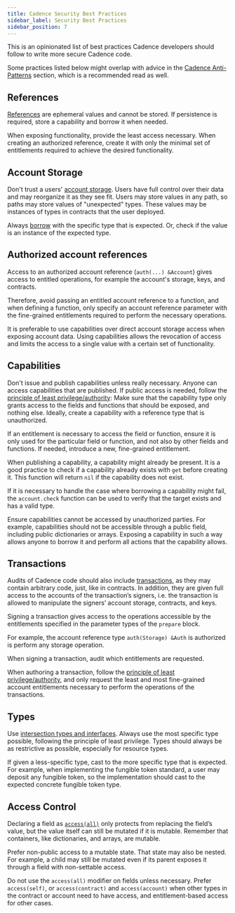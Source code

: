 ```yaml
---
title: Cadence Security Best Practices
sidebar_label: Security Best Practices
sidebar_position: 7
---
```


This is an opinionated list of best practices Cadence developers should follow to write more secure Cadence code.

Some practices listed below might overlap with advice in the [Cadence Anti-Patterns](./design-patterns.md) section, which is a recommended read as well.

## References

[References](./language/references.mdx) are ephemeral values and cannot be stored. If persistence is required, store a capability and borrow it when needed.

When exposing functionality, provide the least access necessary. When creating an authorized reference,
create it with only the minimal set of entitlements required to achieve the desired functionality.

## Account Storage

Don't trust a users' [account storage](./language/accounts/storage.mdx).
Users have full control over their data and may reorganize it as they see fit.
Users may store values in any path, so paths may store values of "unexpected" types.
These values may be instances of types in contracts that the user deployed.

Always [borrow](./language/accounts/capabilities.mdx) with the specific type that is expected.
Or, check if the value is an instance of the expected type.

## Authorized account references

Access to an authorized account reference (`auth(...) &Account`) gives access to entitled operations,
for example the account's storage, keys, and contracts.

Therefore, avoid passing an entitled account reference to a function,
and when defining a function,
only specify an account reference parameter with the fine-grained entitlements required to perform the necessary operations.

It is preferable to use capabilities over direct account storage access when exposing account data.
Using capabilities allows the revocation of access and limits the access to a single value with a certain set of functionality.

## Capabilities

Don't issue and publish capabilities unless really necessary.
Anyone can access capabilities that are published.
If public access is needed, follow the [principle of least privilege/authority](https://en.wikipedia.org/wiki/Principle_of_least_privilege):
Make sure that the capability type only grants access to the fields and functions that should be exposed, and nothing else.
Ideally, create a capability with a reference type that is unauthorized.

If an entitlement is necessary to access the field or function,
ensure it is only used for the particular field or function,
and not also by other fields and functions.
If needed, introduce a new, fine-grained entitlement.

When publishing a capability, a capability might already be present.
It is a good practice to check if a capability already exists with `get` before creating it.
This function will return `nil` if the capability does not exist.

If it is necessary to handle the case where borrowing a capability might fail, the `account.check` function can be used to verify that the target exists and has a valid type.

Ensure capabilities cannot be accessed by unauthorized parties. For example, capabilities should not be accessible through a public field, including public dictionaries or arrays. Exposing a capability in such a way allows anyone to borrow it and perform all actions that the capability allows.

## Transactions

Audits of Cadence code should also include [transactions](./language/transactions.md), as they may contain arbitrary code, just, like in contracts. In addition, they are given full access to the accounts of the transaction’s signers, i.e. the transaction is allowed to manipulate the signers’ account storage, contracts, and keys.

Signing a transaction gives access to the operations accessible by the entitlements specified in the parameter types of the `prepare` block.

For example, the account reference type `auth(Storage) &Auth` is authorized is perform any storage operation.

When signing a transaction, audit which entitlements are requested.

When authoring a transaction,
follow the [principle of least privilege/authority](https://en.wikipedia.org/wiki/Principle_of_least_privilege),
and only request the least and most fine-grained account entitlements necessary to perform the operations of the transactions.

## Types

Use [intersection types and interfaces](./language/intersection-types.md). Always use the most specific type possible, following the principle of least privilege. Types should always be as restrictive as possible, especially for resource types.

If given a less-specific type, cast to the more specific type that is expected. For example, when implementing the fungible token standard, a user may deposit any fungible token, so the implementation should cast to the expected concrete fungible token type.

## Access Control

Declaring a field as [`access(all)`](./language/access-control.md) only protects from replacing the field’s value, but the value itself can still be mutated if it is mutable. Remember that containers, like dictionaries, and arrays, are mutable.

Prefer non-public access to a mutable state. That state may also be nested. For example, a child may still be mutated even if its parent exposes it through a field with non-settable access.

Do not use the `access(all)` modifier on fields unless necessary.
Prefer `access(self)`, or `access(contract)` and `access(account)` when other types in the contract or account need to have access,
and entitlement-based access for other cases.
